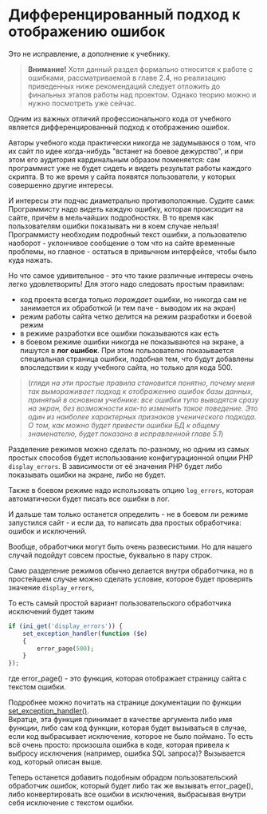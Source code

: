 # Дифференцированный подход к отображению ошибок

Это не исправление, а дополнение к учебнику.

> **Внимание!** Хотя данный раздел формально относится к работе с ошибками, рассматриваемой в главе 2.4, но реализацию приведенных ниже рекомендаций следует отложить до финальных этапов работы над проектом. Однако теорию можно и нужно посмотреть уже сейчас.

Одним из важных отличий профессионального кода от учебного является дифференцированный подход к отображению ошибок.

Авторы учебного кода практически никогда не задумываюся о том, что их сайт по идее когда-нибудь "встанет на боевое дежурство", и при этом его аудитория кардинальным образом поменяется: сам программист уже не будет сидеть и видеть результат работы каждого скрипта. В то же время у сайта появятся пользователи, у которых совершенно другие интересы. 

И интересы эти подчас диаметрально противоположные. Судите сами: Программисту надо видеть каждую ошибку, которая происходит на сайте, причём в мельчайших подробностях. В то время как пользователям ошибки показывать ни в коем случае нельзя! Программисту необходим подробный текст ошибки, а пользователю наоборот - уклончивое сообщение о том что на сайте временные проблемы, но главное - остаться в привычном интерфейсе, чтобы было куда нажать.

Но что самое удивительное - это что такие различные интересы очень легко удовлетворить! Для этого надо следовать простым правилам:

- код проекта всегда только *порождает* ошибки, но никогда сам не занимается их обработкой (и тем паче - выводом их на экран)
- режим работы сайта четко делится на режим разработки и боевой режим 
 - в режиме разработки все ошибки показываются как есть
 - в боевом режиме ошибки никогда не показываются на экране, а пишутся в **лог ошибок**. При этом пользователю показывается специальная страница ошибки, подобная тем, что будут добавлены впоследствии к коду учебного сайта, но только для кода 500.

> (*глядя на эти простые правила становится понятно, почему меня так вымораживает подход к отображению ошибок базы данных, принятый в основном учебнике: все ошибки тупо выводятся сразу на экран, без возможности как-то изменить такое поведение. Это один из наиболее характерных признаков ученического подхода. О том, как можно будет привести ошибки БД к общему знаменателю, будет показано в исправленной главе 5.1*)

Разделение режимов можно сделать по-разному, но одним из самых простых способов будет использование конфигурационной опции РНР `display_errors`. В зависимости от её значения РНР будет либо показывать ошибки на экране, либо не будет. 

Также в боевом режиме надо использовать опцию `log_errors`, которая автоматически будет писать все ошибки в лог.

И дальше там только останется определить - не в боевом ли режиме запустился сайт - и если да, то написать два простых обработчика: ошибок и исключений.

Вообще, обработчики могут быть очень развесистыми. Но для нашего случай подойдут совсем простые, буквально в пару строк.

Само разделение режимов обычно делается внутри обработчика, но в простейшем случае можно сделать условие, которое будет проверять значение `display_errors`, 

То есть самый простой вариант пользовательского обработчика исключений будет таким

```php
if (ini_get('display_errors')) {
    set_exception_handler(function ($e)
    {
        error_page(500);
    }
});
```
где error_page() - это функция, которая отображает страницу сайта с текстом ошибки.

Подробнее можно почитать на странице документации по функции [set_exception_handler()](https://www.php.net/manual/ru/function.set-exception-handler.php).    
Вкратце, эта функция принимает в качестве аргумента либо имя функции, либо сам код функции, которая будет вызываться в случае, если код выбрасывает исключение, которое не было поймано. То есть всё очень просто: произошла ошибка в коде, которая привела к выбросу исключения (например, ошибка SQL запроса)? Вызывается код, который описан выше. 

Теперь останется добавить подобным обрадом пользовательский обработчик *ошибок*, который будет либо так же вызывать error_page(), либо конвертировать все ошибки в исключения, выбрасывая внутри себя исключение с текстом ошибки.
